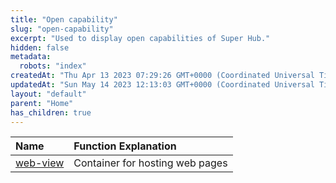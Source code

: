 ```yaml
---
title: "Open capability"
slug: "open-capability"
excerpt: "Used to display open capabilities of Super Hub."
hidden: false
metadata: 
  robots: "index"
createdAt: "Thu Apr 13 2023 07:29:26 GMT+0000 (Coordinated Universal Time)"
updatedAt: "Sun May 14 2023 12:13:03 GMT+0000 (Coordinated Universal Time)"
layout: "default"
parent: "Home"
has_children: true
---
```

| Name                     | Function Explanation            |
| :----------------------- | :------------------------------ |
| [web-view](doc:web-view) | Container for hosting web pages |
